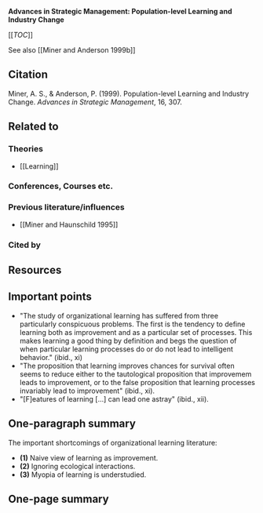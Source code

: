 **Advances in Strategic Management: Population-level Learning and Industry Change**

[[_TOC_]]

See also [[Miner and Anderson 1999b]]

## Citation
Miner, A. S., & Anderson, P. (1999). Population-level Learning and Industry Change. *Advances in Strategic Management*, 16, 307.

## Related to

### Theories
* [[Learning]]

### Conferences, Courses etc.

### Previous literature/influences
* [[Miner and Haunschild 1995]]

### Cited by

## Resources

## Important points
* "The study of organizational learning has suffered from three particularly conspicuous problems. The first is the tendency to define learning both as improvement and as a particular set of processes. This makes learning a good thing by definition and begs the question of when particular learning processes do or do not lead to intelligent behavior." (ibid., xi)
* "The proposition that learning improves chances for survival often seems to reduce either to the tautological proposition that improvemem leads to improvement, or to the false proposition that learning processes invariably lead to improvement" (ibid., xi).
* "[F]eatures of learning [...] can lead one astray" (ibid., xii).

## One-paragraph summary

The important shortcomings of organizational learning literature:

* **(1)** Naive view of learning as improvement.
* **(2)** Ignoring ecological interactions.
* **(3)** Myopia of learning is understudied.

## One-page summary